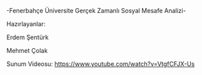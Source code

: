 -Fenerbahçe Üniversite Gerçek Zamanlı Sosyal Mesafe Analizi-

Hazırlayanlar:

Erdem Şentürk

Mehmet Çolak



Sunum Videosu: https://www.youtube.com/watch?v=VtgfCFJX-Us
